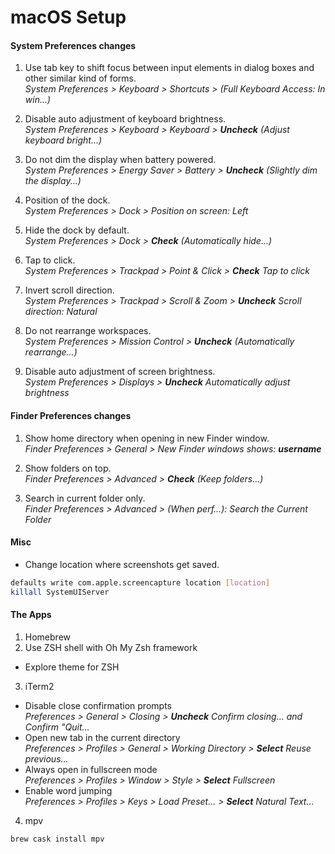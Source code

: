 # macOS Setup

#### System Preferences changes

1. Use tab key to shift focus between input elements in dialog boxes and other similar kind of forms.  
_System Preferences > Keyboard > Shortcuts > (Full Keyboard Access: In win...)_

2. Disable auto adjustment of keyboard brightness.  
_System Preferences > Keyboard > Keyboard > __Uncheck__ (Adjust keyboard bright...)_

3. Do not dim the display when battery powered.  
_System Preferences > Energy Saver > Battery > __Uncheck__ (Slightly dim the display...)_

4. Position of the dock.  
_System Preferences > Dock > Position on screen: Left_

5. Hide the dock by default.  
_System Preferences > Dock > __Check__ (Automatically hide...)_

6. Tap to click.  
_System Preferences > Trackpad > Point & Click > __Check__ Tap to click_

7. Invert scroll direction.  
_System Preferences > Trackpad > Scroll & Zoom > __Uncheck__ Scroll direction: Natural_

8. Do not rearrange workspaces.  
_System Preferences > Mission Control > __Uncheck__ (Automatically rearrange...)_

9. Disable auto adjustment of screen brightness.  
_System Preferences > Displays > __Uncheck__ Automatically adjust brightness_

#### Finder Preferences changes

1. Show home directory when opening in new Finder window.  
_Finder Preferences > General > New Finder windows shows: __username___

2. Show folders on top.  
_Finder Preferences > Advanced > __Check__ (Keep folders...)_

3. Search in current folder only.  
_Finder Preferences > Advanced > (When perf...): Search the Current Folder_

#### Misc

* Change location where screenshots get saved.
```sh
defaults write com.apple.screencapture location [location]
killall SystemUIServer
```

#### The Apps

1. Homebrew
2. Use ZSH shell with Oh My Zsh framework
* Explore theme for ZSH
3. iTerm2
* Disable close confirmation prompts  
_Preferences > General > Closing > __Uncheck__ Confirm closing... and Confirm "Quit..._
* Open new tab in the current directory  
_Preferences > Profiles > General > Working Directory > __Select__ Reuse previous..._
* Always open in fullscreen mode  
_Preferences > Profiles > Window > Style > __Select__ Fullscreen_
* Enable word jumping  
_Preferences > Profiles > Keys > Load Preset... > __Select__ Natural Text..._
4. mpv
```sh
brew cask install mpv
```
